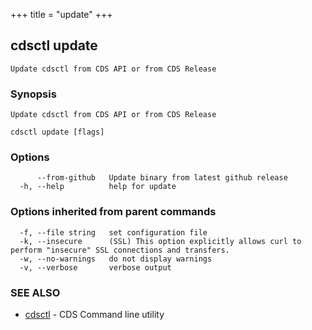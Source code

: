 +++
title = "update"
+++
## cdsctl update

`Update cdsctl from CDS API or from CDS Release`

### Synopsis

`Update cdsctl from CDS API or from CDS Release`

```
cdsctl update [flags]
```

### Options

```
      --from-github   Update binary from latest github release
  -h, --help          help for update
```

### Options inherited from parent commands

```
  -f, --file string   set configuration file
  -k, --insecure      (SSL) This option explicitly allows curl to perform "insecure" SSL connections and transfers.
  -w, --no-warnings   do not display warnings
  -v, --verbose       verbose output
```

### SEE ALSO

* [cdsctl](/manual/components/cdsctl/cdsctl/)	 - CDS Command line utility


